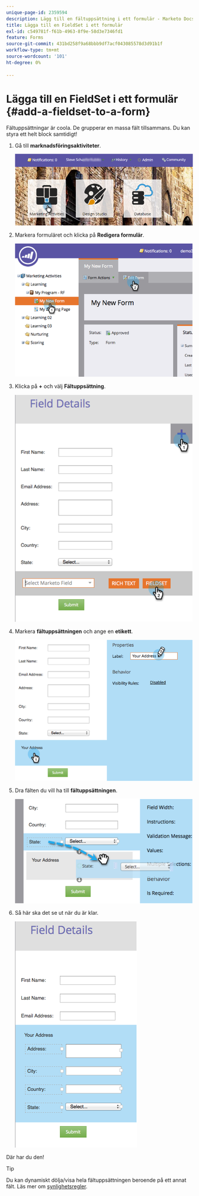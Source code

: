 ```yaml
---
unique-page-id: 2359594
description: Lägg till en fältuppsättning i ett formulär - Marketo Docs - Produktdokumentation
title: Lägga till en FieldSet i ett formulär
exl-id: c549781f-f61b-4963-8f9e-58d3e7346fd1
feature: Forms
source-git-commit: 431bd258f9a68bbb9df7acf043085578d3d91b1f
workflow-type: tm+mt
source-wordcount: '101'
ht-degree: 0%

---
```


# Lägga till en FieldSet i ett formulär {#add-a-fieldset-to-a-form}

Fältuppsättningar är coola. De grupperar en massa fält tillsammans. Du kan styra ett helt block samtidigt!

1. Gå till **marknadsföringsaktiviteter**.

   ![](assets/login-marketing-activities-1.png)

1. Markera formuläret och klicka på **Redigera formulär**.

   ![](assets/image2014-9-15-15-3a1-3a22.png)

1. Klicka på **+** och välj **Fältuppsättning**.

   ![](assets/image2014-9-15-15-3a1-3a43.png)

1. Markera **fältuppsättningen** och ange en **etikett**.

   ![](assets/image2014-9-15-15-3a2-3a0.png)

1. Dra fälten du vill ha till **fältuppsättningen**.

   ![](assets/image2014-9-15-15-3a2-3a13.png)

1. Så här ska det se ut när du är klar.

   ![](assets/image2014-9-15-15-3a2-3a31.png)

Där har du den!

>[!TIP]
>
>Du kan dynamiskt dölja/visa hela fältuppsättningen beroende på ett annat fält. Läs mer om [synlighetsregler](/help/marketo/product-docs/demand-generation/forms/form-fields/dynamically-toggle-visibility-of-a-form-field.md).
